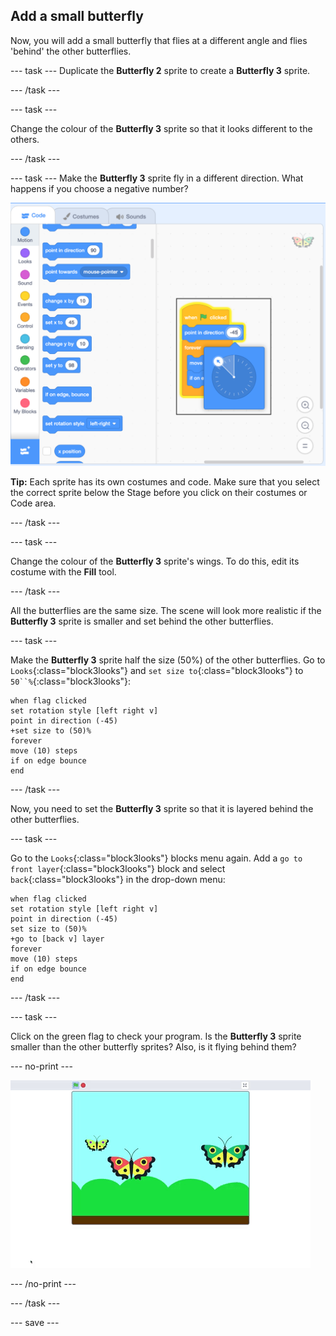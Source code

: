 ## Add a small butterfly
Now, you will add a small butterfly that flies at a different angle and flies 'behind' the other butterflies.

--- task ---
Duplicate the **Butterfly 2** sprite to create a **Butterfly 3** sprite. 

--- /task ---

--- task ---

Change the colour of the **Butterfly 3** sprite so that it looks different to the others. 

--- /task ---

--- task ---
Make the **Butterfly 3** sprite fly in a different direction. What happens if you choose a negative number?

![Butterfly 3](images/butterfly-3-example.png)

**Tip:** Each sprite has its own costumes and code. Make sure that you select the correct sprite below the Stage before you click on their costumes or Code area. 

--- /task ---

--- task ---

Change the colour of the **Butterfly 3** sprite's wings. To do this, edit its costume with the **Fill** tool.

--- /task ---

All the butterflies are the same size. The scene will look more realistic if the **Butterfly 3** sprite is smaller and set behind the other butterflies.

--- task ---

Make the **Butterfly 3** sprite half the size (50%) of the other butterflies. Go to `Looks`{:class="block3looks"} and `set size to`{:class="block3looks"} to `50``%`{:class="block3looks"}:

```blocks3
when flag clicked
set rotation style [left right v]
point in direction (-45)
+set size to (50)%
forever
move (10) steps
if on edge bounce
end
```
--- /task ---

Now, you need to set the **Butterfly 3** sprite so that it is layered behind the other butterflies. 

--- task ---

Go to the `Looks`{:class="block3looks"} blocks menu again. Add a `go to front layer`{:class="block3looks"} block and select `back`{:class="block3looks"} in the drop-down menu:

```blocks3
when flag clicked
set rotation style [left right v]
point in direction (-45)
set size to (50)%
+go to [back v] layer
forever
move (10) steps
if on edge bounce
end
```
--- /task ---

--- task ---

Click on the green flag to check your program. Is the **Butterfly 3** sprite smaller than the other butterfly sprites? Also, is it flying behind them?

--- no-print ---

![Butterfly 3](images/butterfly-small-step4.gif)

--- /no-print ---

--- /task ---

--- save ---
